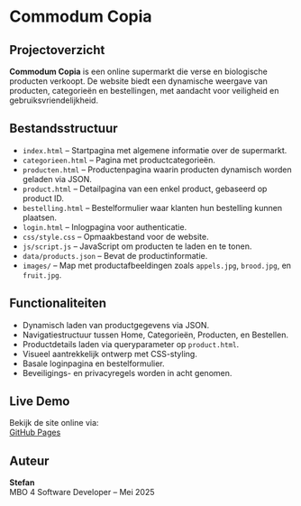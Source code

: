 # Commodum Copia

## Projectoverzicht
**Commodum Copia** is een online supermarkt die verse en biologische producten verkoopt. De website biedt een dynamische weergave van producten, categorieën en bestellingen, met aandacht voor veiligheid en gebruiksvriendelijkheid.

## Bestandsstructuur

- `index.html` – Startpagina met algemene informatie over de supermarkt.
- `categorieen.html` – Pagina met productcategorieën.
- `producten.html` – Productenpagina waarin producten dynamisch worden geladen via JSON.
- `product.html` – Detailpagina van een enkel product, gebaseerd op product ID.
- `bestelling.html` – Bestelformulier waar klanten hun bestelling kunnen plaatsen.
- `login.html` – Inlogpagina voor authenticatie.
- `css/style.css` – Opmaakbestand voor de website.
- `js/script.js` – JavaScript om producten te laden en te tonen.
- `data/products.json` – Bevat de productinformatie.
- `images/` – Map met productafbeeldingen zoals `appels.jpg`, `brood.jpg`, en `fruit.jpg`.

## Functionaliteiten

- Dynamisch laden van productgegevens via JSON.
- Navigatiestructuur tussen Home, Categorieën, Producten, en Bestellen.
- Productdetails laden via queryparameter op `product.html`.
- Visueel aantrekkelijk ontwerp met CSS-styling.
- Basale loginpagina en bestelformulier.
- Beveiligings- en privacyregels worden in acht genomen.

## Live Demo

Bekijk de site online via:  
[GitHub Pages](https://nl2025.github.io/CommodumCopia-/)

## Auteur

**Stefan**  
MBO 4 Software Developer – Mei 2025

